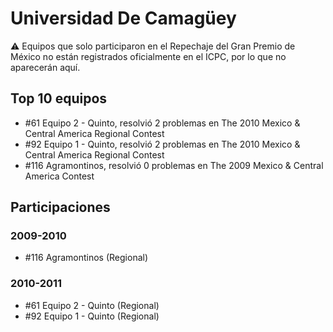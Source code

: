 # Universidad De Camagüey

:warning: Equipos que solo participaron en el Repechaje del Gran Premio de México no están registrados oficialmente en el ICPC, por lo que no aparecerán aquí.

## Top 10 equipos

- #61 Equipo 2 - Quinto, resolvió 2 problemas en The 2010 Mexico & Central America Regional Contest
- #92 Equipo 1 - Quinto, resolvió 2 problemas en The 2010 Mexico & Central America Regional Contest
- #116 Agramontinos, resolvió 0 problemas en The 2009 Mexico & Central America Contest

## Participaciones

### 2009-2010

- #116 Agramontinos (Regional)

### 2010-2011

- #61 Equipo 2 - Quinto (Regional)
- #92 Equipo 1 - Quinto (Regional)



